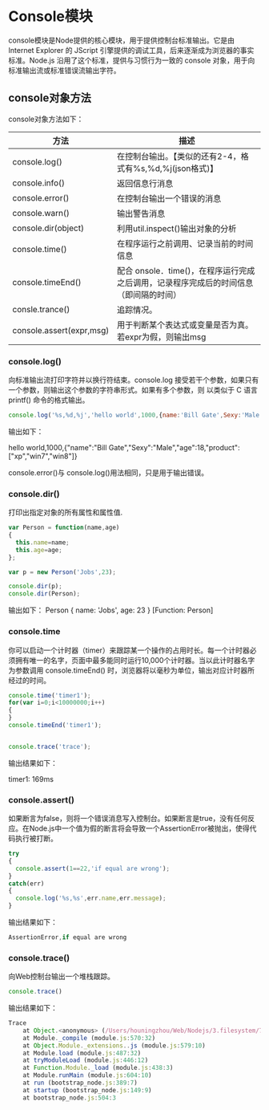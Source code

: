 # Console模块

console模块是Node提供的核心模块，用于提供控制台标准输出。它是由 Internet Explorer 的 JScript 引擎提供的调试工具，后来逐渐成为浏览器的事实标准。Node.js 沿用了这个标准，提供与习惯行为一致的 console 对象，用于向标准输出流或标准错误流输出字符。

## console对象方法

console对象方法如下：

| 方法                     | 描述                                                         |
| ------------------------ | ------------------------------------------------------------ |
| console.log()            | 在控制台输出。【类似的还有2-4，格式有%s,%d,%j(json格式)】    |
| console.info()           | 返回信息行消息                                               |
| console.error()          | 在控制台输出一个错误的消息                                   |
| console.warn()           | 输出警告消息                                                 |
| console.dir(object)      | 利用util.inspect()输出对象的分析                             |
| console.time()           | 在程序运行之前调用、记录当前的时间信息                       |
| console.timeEnd()        | 配合 onsole．time()，在程序运行完成之后调用，记录程序完成后的时间信息（即间隔的时间） |
| consle.trance()          | 追踪情况。                                                   |
| console.assert(expr,msg) | 用于判断某个表达式或变量是否为真。若expr为假，则输出msg      |

### console.log()

向标准输出流打印字符并以换行符结束。console.log 接受若干个参数，如果只有一个参数，则输出这个参数的字符串形式。如果有多个参数，则 以类似于 C 语言 printf() 命令的格式输出。

```javascript
console.log('%s,%d,%j','hello world',1000,{name:'Bill Gate',Sexy:'Male',age:18,product:['xp','win7','win8']});
```

输出如下：

hello world,1000,{"name":"Bill Gate","Sexy":"Male","age":18,"product":["xp","win7","win8"]}

console.error()与 console.log()用法相同，只是用于输出错误。

### console.dir()

打印出指定对象的所有属性和属性值.

```js
var Person = function(name,age)       
{       
  this.name=name;      
  this.age=age;      
};       

var p = new Person('Jobs',23);  

console.dir(p);  
console.dir(Person);
```

输出如下：
Person { name: 'Jobs', age: 23 } [Function: Person]

### console.time

你可以启动一个计时器（timer）来跟踪某一个操作的占用时长。每一个计时器必须拥有唯一的名字，页面中最多能同时运行10,000个计时器。当以此计时器名字为参数调用 console.timeEnd() 时，浏览器将以毫秒为单位，输出对应计时器所经过的时间。

```javascript
console.time('timer1');       
for(var i=0;i<10000000;i++)       
{            
}      
console.timeEnd('timer1');        


console.trace('trace');
```

输出结果如下：

timer1: 169ms

### console.assert()

如果断言为false，则将一个错误消息写入控制台。如果断言是true，没有任何反应。在Node.js中一个值为假的断言将会导致一个AssertionError被抛出，使得代码执行被打断。

```js
try     
{      
  console.assert(1==22,'if equal are wrong');      
}     
catch(err)     
{     
  console.log('%s,%s',err.name,err.message);      
}
```

输出结果如下：

```js
AssertionError,if equal are wrong
```

### console.trace()

向Web控制台输出一个堆栈跟踪。

```js
console.trace()
```

输出结果如下：

```js
Trace
    at Object.<anonymous> (/Users/houningzhou/Web/Nodejs/3.filesystem/7.path/a.js:15:9)
    at Module._compile (module.js:570:32)
    at Object.Module._extensions..js (module.js:579:10)
    at Module.load (module.js:487:32)
    at tryModuleLoad (module.js:446:12)
    at Function.Module._load (module.js:438:3)
    at Module.runMain (module.js:604:10)
    at run (bootstrap_node.js:389:7)
    at startup (bootstrap_node.js:149:9)
    at bootstrap_node.js:504:3
```


  